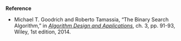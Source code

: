 **Reference**

- Michael T. Goodrich and Roberto Tamassia, “The Binary Search Algorithm,” in *[Algorithm Design and Applications](http://www.amazon.com/Algorithm-Design-Applications-Michael-Goodrich/dp/1118335910)*, ch. 3, pp. 91-93, Wiley, 1st edition, 2014.
